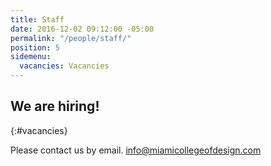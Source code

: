 ```yaml
---
title: Staff
date: 2016-12-02 09:12:00 -05:00
permalink: "/people/staff/"
position: 5
sidemenu:
  vacancies: Vacancies
---
```


## We are hiring!
{:#vacancies}

Please contact us by email.
[info@miamicollegeofdesign.com](mailto:info@miamicollegeofdesign.com)